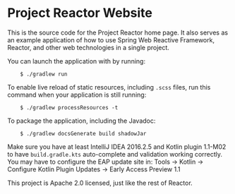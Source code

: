 # Project Reactor Website

This is the source code for the Project Reactor home page. It also serves as an example
application of how to use Spring Web Reactive Framework, Reactor, and other web
technologies in a single project.

You can launch the application with by running:

		$ ./gradlew run

To enable live reload of static resources, including `.scss` files, run this command
when your application is still running:
 
		$ ./gradlew processResources -t

To package the application, including the Javadoc:
		
		$ ./gradlew docsGenerate build shadowJar

Make sure you have at least IntelliJ IDEA 2016.2.5 and Kotlin plugin 1.1-M02 to have
`build.gradle.kts` auto-complete and validation working correctly. You may have to
configure the EAP update site in:
Tools -> Kotlin -> Configure Kotlin Plugin Updates -> Early Access Preview 1.1

This project is Apache 2.0 licensed, just like the rest of Reactor.